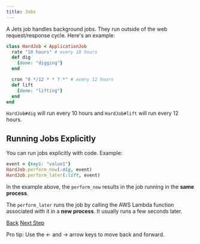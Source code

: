 ```yaml
---
title: Jobs
---
```


A Jets job handles background jobs. They run outside of the web request/response cycle. Here's an example:

```ruby
class HardJob < ApplicationJob
  rate "10 hours" # every 10 hours
  def dig
    {done: "digging"}
  end

  cron "0 */12 * * ? *" # every 12 hours
  def lift
    {done: "lifting"}
  end
end
```

`HardJob#dig` will run every 10 hours and `HardJob#lift` will run every 12 hours.

## Running Jobs Explicitly

You can run jobs explicitly with code. Example:

```ruby
event = {key1: "value1"}
HardJob.perform_now(:dig, event)
HardJob.perform_later(:lift, event)
```

In the example above, the `perform_now` results in the job running in the **same process**.

The `perform_later` runs the job by calling the AWS Lambda function associated with it in a **new process**.  It usually runs a few seconds later.

<a id="prev" class="btn btn-basic" href="{% link _docs/routing.md %}">Back</a>
<a id="next" class="btn btn-primary" href="{% link _docs/install.md %}">Next Step</a>
<p class="keyboard-tip">Pro tip: Use the <- and -> arrow keys to move back and forward.</p>
